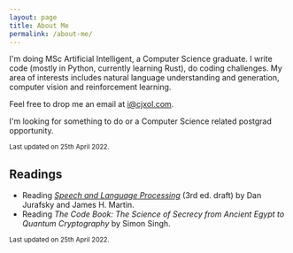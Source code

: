 ```yaml
---
layout: page
title: About Me
permalink: /about-me/
---
```


I'm doing MSc Artificial Intelligent, a Computer Science graduate. I write code (mostly in Python, currently learning Rust), do coding challenges. My area of interests includes natural language understanding and generation, computer vision and reinforcement learning.

Feel free to drop me an email at <a href="mailto:i@cjxol.com">i@cjxol.com</a>.

I'm looking for something to do or a Computer Science related postgrad opportunity.

<small>Last updated on 25th April 2022.</small>

## Readings

- Reading [*Speech and Language Processing*](https://web.stanford.edu/~jurafsky/slp3/) (3rd ed. draft) by Dan Jurafsky and James H. Martin.
- Reading *The Code Book: The Science of Secrecy from Ancient Egypt to Quantum Cryptography* by Simon Singh.

<small>Last updated on 25th April 2022.</small>
